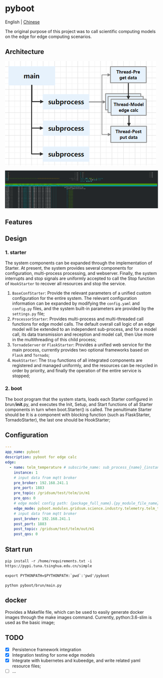 # pyboot

English | [Chinese](README_zh.md)

The original purpose of this project was to call scientific computing models on the edge for edge computing scenarios.

## Architecture

![arch](images/edge-model-arch.png)

![htop](images/htop-subprocess-thread.png)

## Features


## Design
### 1. starter
The system components can be expanded through the implementation of Starter. 
At present, the system provides several components for configuration, multi-process processing, and webserver. 
Finally, the system interrupts and stop signals are uniformly accepted to call the Stop function of `HookStarter` 
to recover all resources and stop the service.

1. `BaseConfStarter`:
   Provide the relevant parameters of a unified custom configuration for the entire system. 
   The relevant configuration information can be expanded by modifying the `config.yaml` and `config.py` files, 
   and the system built-in parameters are provided by the `settings.py` file;
2. `ProcessorStarter`:
   Provides multi-process and multi-threaded call functions for edge model calls. 
   The default overall call logic of an edge model will be extended to an independent sub-process, 
   and for a model call, its data transmission and reception and model call, 
   then Use more in the multithreading of this child process;
3. `TornadoServer` or `FlaskStarter`:
   Provides a unified web service for the main process, 
   currently provides two optional frameworks based on `Flask` and `Tornado`;
4. `HookStarter`:
   The `Stop` functions of all integrated components are registered and managed uniformly, 
   and the resources can be recycled in order by priority, and finally the operation of the entire service is stopped;
### 2. boot
The boot program that the system starts, loads each Starter configured in brun/__init__.py, 
and executes the Init, Setup, and Start functions of all Starter components in turn when boot.Starter() is called. 
The penultimate Starter should be It is a component with blocking function (such as FlaskStarter, TornadoStarter), 
the last one should be HookStarter;

## Configuration
```yaml
---
app_name: pyboot
description: pyboot for edge calc
edge:
  - name: telm_temperature # subscirbe_name: sub_process_{name}_{instance}
    instance: 1
    # input data from mqtt broker
    pre_broker: 192.168.241.1
    pre_port: 1883
    pre_topic: /gridsum/test/telm/in/m1
    pre_qos: 0
    # edge model config path: {package_full_name}.{py_module_file_name}.{func_name}
    edge_mode: pyboot.modules.gridsum.science.industry.telemetry.telm_temperature
    # input data from mqtt broker
    post_broker: 192.168.241.1
    post_port: 1883
    post_topic: /gridsum/test/telm/out/m1
    post_qos: 0


```

## Start run

```shell
pip install -r /home/requirements.txt -i https://pypi.tuna.tsinghua.edu.cn/simple

export PYTHONPATH=$PYTHONPATH:`pwd`:'pwd'/pyboot

python pyboot/brun/main.py
```

## docker
Provides a Makefile file, which can be used to easily generate docker images through the make images command. 
Currently, python:3.6-slim is used as the basic image;

## TODO

- [x] Persistence framework integration
- [x] Integration testing for some edge models
- [x] Integrate with kubernetes and kubeedge, and write related yaml resource files;
- [ ] ...